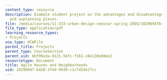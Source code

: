 ```yaml
---
content_type: resource
description: Example student project on the advantages and disadvantages of planning
  and unplanning places.
file: /media/courses/11-333-urban-design-seminar-spring-2005/18290947b4283f4d9939c1cfd2de27cc_housesandneighds.pdf
file_type: application/pdf
learning_resource_types:
- Projects
ocw_type: OCWFile
parent_title: Projects
parent_type: CourseSection
parent_uid: bbf99a3a-9121-56fc-f161-c6e120e80ee2
resourcetype: Document
title: Agile Houses and Neighborhoods
uid: 18290947-b428-3f4d-9939-c1cfd2de27cc
---
```

